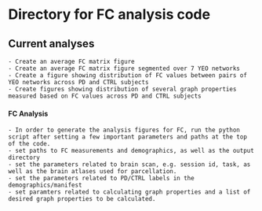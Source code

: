 # Directory for FC analysis code

## Current analyses
	- Create an average FC matrix figure
    - Create an average FC matrix figure segmented over 7 YEO networks  
    - Create a figure showing distribution of FC values between pairs of YEO networks across PD and CTRL subjects
    - Create figures showing distribution of several graph properties measured based on FC values across PD and CTRL subjects
	
#### FC Analysis
	- In order to generate the analysis figures for FC, run the python script after setting a few important parameters and paths at the top of the code.
	- set paths to FC measurements and demographics, as well as the output directory
    - set the parameters related to brain scan, e.g. session id, task, as well as the brain atlases used for parcellation.
    - set the parameters related to PD/CTRL labels in the demographics/manifest
    - set paramters related to calculating graph properties and a list of desired graph properties to be calculated.


